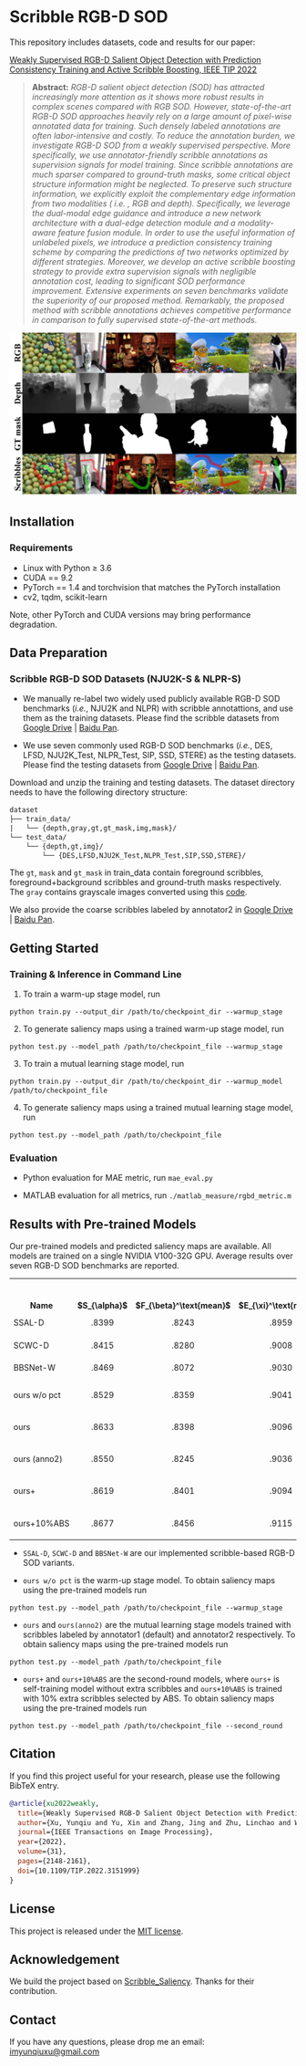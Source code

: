 # Scribble RGB-D SOD
This repository includes datasets, code and results for our paper:

[Weakly Supervised RGB-D Salient Object Detection with Prediction Consistency Training and Active Scribble Boosting, IEEE TIP 2022](https://ieeexplore.ieee.org/abstract/document/9720104)

> **Abstract:** *RGB-D salient object detection (SOD) has attracted increasingly more attention as it shows more robust results in complex scenes compared with RGB SOD. However, state-of-the-art RGB-D SOD approaches heavily rely on a large amount of pixel-wise annotated data for training. Such densely labeled annotations are often labor-intensive and costly. To reduce the annotation burden, we investigate RGB-D SOD from a weakly supervised perspective. More specifically, we use annotator-friendly scribble annotations as supervision signals for model training. Since scribble annotations are much sparser compared to ground-truth masks, some critical object structure information might be neglected. To preserve such structure information, we explicitly exploit the complementary edge information from two modalities ( i.e. , RGB and depth). Specifically, we leverage the dual-modal edge guidance and introduce a new network architecture with a dual-edge detection module and a modality-aware feature fusion module. In order to use the useful information of unlabeled pixels, we introduce a prediction consistency training scheme by comparing the predictions of two networks optimized by different strategies. Moreover, we develop an active scribble boosting strategy to provide extra supervision signals with negligible annotation cost, leading to significant SOD performance improvement. Extensive experiments on seven benchmarks validate the superiority of our proposed method. Remarkably, the proposed method with scribble annotations achieves competitive performance in comparison to fully supervised state-of-the-art methods.*

![alt text](./teaser.jpg) 

## Installation
### Requirements
- Linux with Python ≥ 3.6
- CUDA == 9.2
- PyTorch == 1.4 and torchvision that matches the PyTorch installation
- cv2, tqdm, scikit-learn

Note, other PyTorch and CUDA versions may bring performance degradation.

## Data Preparation
### Scribble RGB-D SOD Datasets (NJU2K-S & NLPR-S)
- We manually re-label two widely used publicly available RGB-D SOD benchmarks (*i.e.*, NJU2K and NLPR) with scribble annotattions, and use them as the training datasets.
Please find the scribble datasets from [Google Drive](https://drive.google.com/file/d/1YBnBeMtI6AnM61KFi-THkLgoCw5GlBFH/view?usp=share_link) | [Baidu Pan](https://pan.baidu.com/s/1-JdRi8FhSfobCGufXXdViA?pwd=55mw).

- We use seven commonly used RGB-D SOD benchmarks (*i.e.*, DES, LFSD, NJU2K_Test, NLPR_Test, SIP, SSD, STERE) as the testing datasets. Please find the testing datasets from [Google Drive](https://drive.google.com/file/d/1vLSolPQ_luChn2kfqXbpv4JmlQy6LHVR/view?usp=share_link) | [Baidu Pan](https://pan.baidu.com/s/1o0x_igp_MVH1k88fI5qBYQ?pwd=97ua).

Download and unzip the training and testing datasets. The dataset directory needs to have the following directory structure:
```
dataset
├── train_data/
|   └── {depth,gray,gt,gt_mask,img,mask}/
└── test_data/
    └── {depth,gt,img}/
        └── {DES,LFSD,NJU2K_Test,NLPR_Test,SIP,SSD,STERE}/
```
The `gt`, `mask` and `gt_mask` in train_data contain foreground scribbles, foreground+background scribbles and ground-truth masks respectively. The `gray` contains grayscale images converted using this [code](https://github.com/JingZhang617/Scribble_Saliency/blob/master/convert_rgb2gray.m).

We also provide the coarse scribbles labeled by annotator2 in [Google Drive](https://drive.google.com/drive/folders/1ZowRWZQg9bwuH-k_MXe4Z33x51Y2Xr_Z?usp=share_link) | [Baidu Pan](https://pan.baidu.com/s/1Y25pCu08XXIX84trVC4oWA?pwd=ii7u).

## Getting Started
### Training & Inference in Command Line

1. To train a warm-up stage model, run
```
python train.py --output_dir /path/to/checkpoint_dir --warmup_stage
```

2. To generate saliency maps using a trained warm-up stage model, run
```
python test.py --model_path /path/to/checkpoint_file --warmup_stage
```

3. To train a mutual learning stage model, run
```
python train.py --output_dir /path/to/checkpoint_dir --warmup_model /path/to/checkpoint_file
```

4. To generate saliency maps using a trained mutual learning stage model, run
```
python test.py --model_path /path/to/checkpoint_file
```

### Evaluation
- Python evaluation for MAE metric, run `mae_eval.py`

- MATLAB evaluation for all metrics, run `./matlab_measure/rgbd_metric.m`

## Results with Pre-trained Models
Our pre-trained models and predicted saliency maps are available. All models are trained on a single NVIDIA V100-32G GPU. Average results over seven RGB-D SOD benchmarks are reported. 

<table><tbody>
<!-- START TABLE -->
<!-- TABLE HEADER -->
<th valign="bottom">Name</th>
<th valign="bottom">$S_{\alpha}$</th>
<th valign="bottom">$F_{\beta}^\text{mean}$</th>
<th valign="bottom">$E_{\xi}^\text{mean}$</th>
<th valign="bottom">MAE</th>
<th valign="bottom">download (Google Drive)</th>
<th valign="bottom">download (Baidu Pan)</th>
<!-- TABLE BODY -->

<tr><td align="left">SSAL-D</td>
<td align="center">.8399</td>
<td align="center">.8243</td>
<td align="center">.8959</td>
<td align="center">.0612</td>
<td align="center"><a href="https://drive.google.com/drive/folders/13rwi_49Gcy_cE1xpCvKdscA7MtS537Tu?usp=share_link">saliency maps</a></td>
<td align="center"><a href="https://pan.baidu.com/s/1fbLJY5xq8BkpSB78LYBfag?pwd=vd88">saliency maps</a></td>
</tr>

<tr><td align="left">SCWC-D</td>
<td align="center">.8415</td>
<td align="center">.8280</td>
<td align="center">.9008</td>
<td align="center">.0604</td>
<td align="center"><a href="https://drive.google.com/drive/folders/1GnlfV41-ug_hnj221g-wlLVYZtcPuLaU?usp=share_link">saliency maps</a></td>
<td align="center"><a href="https://pan.baidu.com/s/1-ZZfILgBYWYZYvxgxffglA?pwd=2653">saliency maps</a></td>
</tr>

<tr><td align="left">BBSNet-W</td>
<td align="center">.8469</td>
<td align="center">.8072</td>
<td align="center">.9030</td>
<td align="center">.0593</td>
<td align="center"><a href="https://drive.google.com/drive/folders/14RAgHItZwSEwqI9O9jQWmAX8OaVVlsCq?usp=share_link">saliency maps</a></td>
<td align="center"><a href="https://pan.baidu.com/s/15h8BMlX__OO-PGnyKE_F7Q?pwd=iwij">saliency maps</a></td>
</tr>

<tr><td align="left">ours w/o pct</td>
<td align="center">.8529</td>
<td align="center">.8359</td>
<td align="center">.9041</td>
<td align="center">.0566</td>
<td align="center"><a href="https://drive.google.com/file/d/1NbcGxeYwfwj4P7vlvTa0yrhc5sFqAcsy/view?usp=share_link">model</a>&nbsp;|&nbsp;<a href="https://drive.google.com/drive/folders/1pRlW1sTMVh16yeCDakaaZZq740OUGpgG?usp=share_link">saliency maps</a></td>
<td align="center"><a href="https://pan.baidu.com/s/1yPtGMwijaz-TXJCUiLDHew?pwd=ctbf">model</a>&nbsp;|&nbsp;<a href="https://pan.baidu.com/s/1DhEBWjq5PUMj2J4dgBA3vQ?pwd=rr4u">saliency maps</a></td>
</tr>

<tr><td align="left">ours</td>
<td align="center">.8633</td>
<td align="center">.8398</td>
<td align="center">.9096</td>
<td align="center">.0549</td>
<td align="center"><a href="https://drive.google.com/file/d/17ip6LGDjLbiZFcsVj-vEdxt_x5RS89sP/view?usp=share_link">model</a>&nbsp;|&nbsp;<a href="https://drive.google.com/drive/folders/190KC-qcsXI7B7MDyDclRoKm92b1Qpnm3?usp=share_link">saliency maps</a></td>
<td align="center"><a href="https://pan.baidu.com/s/131uScdXfpOvO3xUfLP8Y3A?pwd=2ppp">model</a>&nbsp;|&nbsp;<a href="https://pan.baidu.com/s/1mCEy3AljdSjxaap6YsYGUA?pwd=vsu1">saliency maps</a></td>
</tr>

<tr><td align="left">ours (anno2)</td>
<td align="center">.8550</td>
<td align="center">.8245</td>
<td align="center">.9036</td>
<td align="center">.0596</td>
<td align="center"><a href="https://drive.google.com/file/d/1JSUCrgp4a2I6jOytKViTB_ZnEyEqQCKP/view?usp=share_link">model</a>&nbsp;|&nbsp;<a href="https://drive.google.com/drive/folders/1iO0RGj_LLqCpdgHWG2Vsj2kEXCSpiEGM?usp=share_link">saliency maps</a></td>
<td align="center"><a href="https://pan.baidu.com/s/1FV6dmOzM4haDNKey70vHXA?pwd=jqx3">model</a>&nbsp;|&nbsp;<a href="https://pan.baidu.com/s/1wb3bPWkOfQrnihg8-MoAvQ?pwd=sr1r">saliency maps</a></td>
</tr>

<tr><td align="left">ours+</td>
<td align="center">.8619</td>
<td align="center">.8401</td>
<td align="center">.9094</td>
<td align="center">.0543</td>
<td align="center"><a href="https://drive.google.com/file/d/1Xob7OHxFRzhzQQr52qhUyuI8NSyVXTYG/view?usp=share_link">model</a>&nbsp;|&nbsp;<a href="https://drive.google.com/drive/folders/1gIc-K_nUF9-IzkseWRwYmYFd-XADifSK?usp=share_link">saliency maps</a></td>
<td align="center"><a href="https://pan.baidu.com/s/1sCj_x8MWJ2mlYW4FtcxBfQ?pwd=8jcr">model</a>&nbsp;|&nbsp;<a href="https://pan.baidu.com/s/1NckBcY_zD2qD_s6MnSF7Bg?pwd=rw4x">saliency maps</a></td>
</tr>

<tr><td align="left">ours+10%ABS</td>
<td align="center">.8677</td>
<td align="center">.8456</td>
<td align="center">.9115</td>
<td align="center">.0529</td>
<td align="center"><a href="https://drive.google.com/file/d/1cV7Sa0yuWrm2uNieIOtBGzEEUUdyETRo/view?usp=share_link">model</a>&nbsp;|&nbsp;<a href="https://drive.google.com/drive/folders/1y-4cVRadngaFSkzq8aaZHwENyKfA19-g?usp=share_link">saliency maps</a></td>
<td align="center"><a href="https://pan.baidu.com/s/1-Fcvvlnh8KjZLFMsD-4XuQ?pwd=pm3n">model</a>&nbsp;|&nbsp;<a href="https://pan.baidu.com/s/1P1FfHhXcjgcFQ742uBC84A?pwd=9geu">saliency maps</a></td>
</tr>

<!-- END OF TABLE BODY -->
</tbody></table>

- `SSAL-D`, `SCWC-D` and `BBSNet-W` are our implemented scribble-based RGB-D SOD variants.

- `ours w/o pct` is the warm-up stage model. To obtain saliency maps using the pre-trained models run
```
python test.py --model_path /path/to/checkpoint_file --warmup_stage
```

- `ours` and `ours(anno2)` are the mutual learning stage models trained with scribbles labeled by annotator1 (default) and annotator2 respectively. To obtain saliency maps using the pre-trained models run
```
python test.py --model_path /path/to/checkpoint_file 
```

- `ours+` and `ours+10%ABS` are the second-round models, where `ours+` is self-training model without extra scribbles and `ours+10%ABS` is trained with 10% extra scribbles selected by ABS. To obtain saliency maps using the pre-trained models run
```
python test.py --model_path /path/to/checkpoint_file --second_round
```

## Citation
If you find this project useful for your research, please use the following BibTeX entry.
```BibTeX
@article{xu2022weakly,
  title={Weakly Supervised RGB-D Salient Object Detection with Prediction Consistency Training and Active Scribble Boosting},
  author={Xu, Yunqiu and Yu, Xin and Zhang, Jing and Zhu, Linchao and Wang, Dadong},
  journal={IEEE Transactions on Image Processing},
  year={2022},
  volume={31},
  pages={2148-2161},
  doi={10.1109/TIP.2022.3151999}
}
```

## License
This project is released under the [MIT license](LICENSE).

## Acknowledgement
We build the project based on [Scribble_Saliency](https://github.com/JingZhang617/Scribble_Saliency). Thanks for their contribution.

## Contact
If you have any questions, please drop me an email: imyunqiuxu@gmail.com
